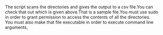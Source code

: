 The script scans the directories and gives the output to a csv file.You can check that out which is given above.That is a sample file.You must use sudo in order to grant permission to access the contents of all the directories.
You must also make that file executable in order to execute command line arguments,
